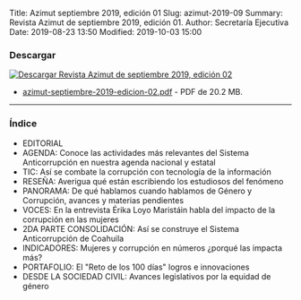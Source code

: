 Title: Azimut septiembre 2019, edición 01
Slug: azimut-2019-09
Summary: Revista Azimut de septiembre 2019, edición 01.
Author: Secretaría Ejecutiva
Date: 2019-08-23 13:50
Modified: 2019-10-03 15:00


### Descargar

<a href="azimut-septiembre-2019-edicion-02.pdf"><img class="img-fluid" src="imagen-descargar.jpg" alt="Descargar Revista Azimut de septiembre 2019, edición 02"></a>

* [azimut-septiembre-2019-edicion-02.pdf](azimut-septiembre-2019-edicion-02.pdf) - PDF de 20.2 MB.

---

### Índice

* EDITORIAL
* AGENDA: Conoce las actividades más relevantes del Sistema Anticorrupción en nuestra agenda nacional y estatal
* TIC: Así se combate la corrupción con tecnología de la información
* RESEÑA: Averigua qué están escribiendo los estudiosos del fenómeno
* PANORAMA: De qué hablamos cuando hablamos de Género y Corrupción, avances y materias pendientes
* VOCES: En la entrevista Érika Loyo Maristáin habla del impacto de la corrupción en las mujeres
* 2DA PARTE CONSOLIDACIÓN: Así se construye el Sistema Anticorrupción de Coahuila
* INDICADORES: Mujeres y corrupción en números ¿porqué las impacta más?
* PORTAFOLIO: El "Reto de los 100 días" logros e innovaciones
* DESDE LA SOCIEDAD CIVIL: Avances legislativos por la equidad de género
